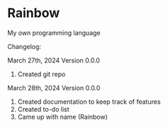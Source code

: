 # Rainbow
My own programming language

Changelog:

March 27th, 2024
Version 0.0.0
1. Created git repo

March 28th, 2024
Version 0.0.0
1. Created documentation to keep track of features
2. Created to-do list
3. Came up with name (Rainbow)
